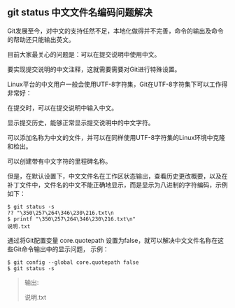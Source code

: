## git status 中文文件名编码问题解决

Git发展至今，对中文的支持任然不足，本地化做得并不完善，命令的输出及命令的帮助还只能输出英文。

目前大家最关心的问题是：可以在提交说明中使用中文。

要实现提交说明的中文注释，这就需要需要对Git进行特殊设置。

Linux平台的中文用户一般会使用UTF-8字符集，Git在UTF-8字符集下可以工作得非常好：

在提交时，可以在提交说明中输入中文。

显示提交历史，能够正常显示提交说明中的中文字符。

可以添加名称为中文的文件，并可以在同样使用UTF-8字符集的Linux环境中克隆和检出。

可以创建带有中文字符的里程碑名称。

但是，在默认设置下，中文文件名在工作区状态输出，查看历史更改概要，以及在补丁文件中，文件名的中文不能正确地显示，而是显示为八进制的字符编码，示例如下：
```shell
$ git status -s
?? "\350\257\264\346\230\216.txt\n
$ printf "\350\257\264\346\230\216.txt\n"
说明.txt
```

通过将Git配置变量 core.quotepath 设置为false，就可以解决中文文件名称在这些Git命令输出中的显示问题，
示例：

```shell
$ git config --global core.quotepath false
$ git status -s
```

> 输出: 
>
> 说明.txt